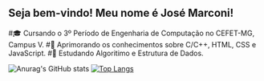 ## Seja bem-vindo! Meu nome é José Marconi! 

#🎓 Cursando o 3º Período de Engenharia de Computação no CEFET-MG, Campus V.
#🚀 Aprimorando os conhecimentos sobre C/C++, HTML, CSS e JavaScript.
#📖 Estudando Algoritimo e Estrutura de Dados.

![Anurag's GitHub stats](https://github-readme-stats.vercel.app/api?username=josemarconi&show_icons=true&theme=dracula)
[![Top Langs](https://github-readme-stats.vercel.app/api/top-langs/?username=josemarconi&langs_count=3)](https://github.com/josemarconi/github-readme-stats)

